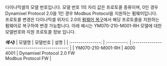 다이나믹셀의 모델 번호입니다.  모델 번호 1의 자리 값은 프로토콜 종류이며, 0인 경우 Dynamixel Protocol 2.0을 1인 경우 Modbus Protocol을 지원하는 펌웨어입니다. 프로토콜 변경은 다이나믹셀 위자드 2.0의 [펌웨어 복구](https://emanual.robotis.com/docs/kr/software/dynamixel/dynamixel_wizard2/#펌웨어-복구)에서 해당 프로토콜을 지원하는 펌웨어로 복구하여 변경 가능합니다. 아래 예시는 YM070-210-M001-RH 모델에 대한 모델번호와 지원 프로토콜 정보 입니다.

***예시)***
|      모델명       |   모델번호    |                      설명                       |
| :---------------: | :----------: | :---------------------------------------------: |
| YM070-210-M001-RH | 4000<br>4001 | Dynamixel Protocol 2.0 FW<br>Modbus Protocol FW |

